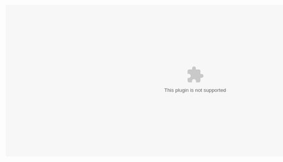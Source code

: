 <embed align="center" width="1000" height="400" src="qkdummy.github.io/utf-8' 'sj.swf" quality="high" wmode="Transparent">
